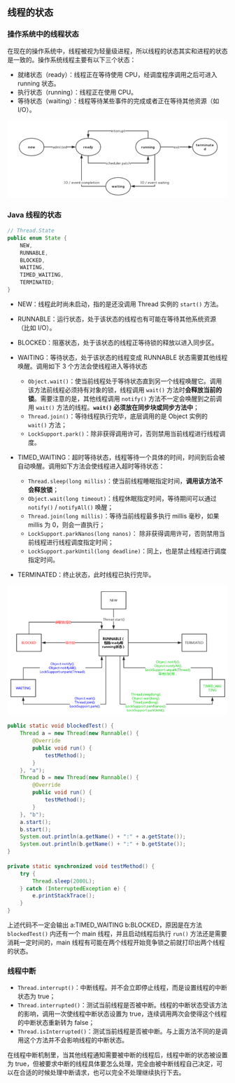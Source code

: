 ## 线程的状态

### 操作系统中的线程状态

在现在的操作系统中，线程被视为轻量级进程，所以线程的状态其实和进程的状态是⼀致的。操作系统线程主要有以下三个状态： 

- 就绪状态（ready）：线程正在等待使用 CPU，经调度程序调用之后可进入 running 状态。
- 执行状态（running）：线程正在使用 CPU。
- 等待状态（waiting）：线程等待某些事件的完成或者正在等待其他资源（如 I/O）。

![操作系统中的线程状态](../images/20220211165759903.png)



### Java 线程的状态

~~~java
// Thread.State
public enum State {
    NEW,
    RUNNABLE,
    BLOCKED,
    WAITING,
    TIMED_WAITING,
    TERMINATED;
}
~~~

- NEW：线程此时尚未启动，指的是还没调用 Thread 实例的 `start()` 方法。

- RUNNABLE：运行状态，处于该状态的线程也有可能在等待其他系统资源（比如 I/O）。

- BLOCKED：阻塞状态，处于该状态的线程正等待锁的释放以进⼊同步区。

- WAITING：等待状态，处于该状态的线程变成 RUNNABLE 状态需要其他线程唤醒。调用如下 3 个方法会使线程进⼊等待状态
  - `Object.wait()`：使当前线程处于等待状态直到另⼀个线程唤醒它。调用该方法前线程必须持有对象的锁，线程调用 `wait()` 方法时**会释放当前的锁**。需要注意的是，其他线程调用 `notify()` 方法不⼀定会唤醒到之前调用 `wait()` 方法的线程。**`wait()` 必须放在同步块或同步方法中**；
  - `Thread.join()`：等待线程执行完毕，底层调用的是 Object 实例的 `wait()` 方法；
  - `LockSupport.park()`：除非获得调用许可，否则禁用当前线程进行线程调度。

- TIMED_WAITING：超时等待状态，线程等待⼀个具体的时间，时间到后会被⾃动唤醒。调用如下方法会使线程进⼊超时等待状态：
  - `Thread.sleep(long millis)`：使当前线程睡眠指定时间，**调用该方法不会释放锁**；
  - `Object.wait(long timeout)`：线程休眠指定时间，等待期间可以通过 `notify()` / `notifyAll()` 唤醒；
  - `Thread.join(long millis)`：等待当前线程最多执行 millis 毫秒，如果 millis 为 0，则会⼀直执行；
  - `LockSupport.parkNanos(long nanos)`： 除非获得调用许可，否则禁用当前线程进行线程调度指定时间；
  - `LockSupport.parkUntil(long deadline)`：同上，也是禁止线程进行调度指定时间。
- TERMINATED：终止状态，此时线程已执行完毕。

![Java 中的线程状态](../images/20220211172146828.png)

~~~java
public static void blockedTest() {
    Thread a = new Thread(new Runnable() {
        @Override
        public void run() {
            testMethod();
        }
    }, "a");
    Thread b = new Thread(new Runnable() {
        @Override
        public void run() {
            testMethod();
        }
    }, "b");
    a.start();
    b.start();
    System.out.println(a.getName() + ":" + a.getState());
    System.out.println(b.getName() + ":" + b.getState());
}

private static synchronized void testMethod() {
    try {
        Thread.sleep(2000L);
    } catch (InterruptedException e) {
        e.printStackTrace();
    }
}
~~~

上述代码不一定会输出 a:TIMED_WAITING b:BLOCKED，原因是在方法 `blockedTest()` 内还有⼀个 main 线程，并且启动线程后执行 `run()` 方法还是需要消耗⼀定时间的，main 线程有可能在两个线程开始竞争锁之前就打印出两个线程的状态。



### 线程中断

- `Thread.interrupt()`：中断线程。并不会立即停止线程，而是设置线程的中断状态为 true；
- `Thread.interrupted()`：测试当前线程是否被中断。线程的中断状态受该方法的影响，调用⼀次使线程中断状态设置为 true，连续调用两次会使得这个线程的中断状态重新转为 false；
- `Thread.isInterrupted()`：测试当前线程是否被中断。与上面方法不同的是调用这个方法并不会影响线程的中断状态。

在线程中断机制里，当其他线程通知需要被中断的线程后，线程中断的状态被设置为 true，但被要求中断的线程具体要怎么处理，完全由被中断线程自己决定，可以在合适的时候处理中断请求，也可以完全不处理继续执行下去。
